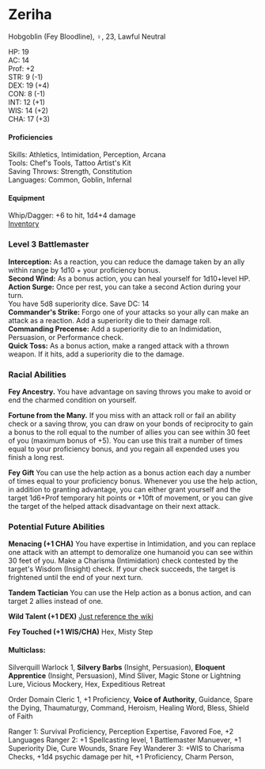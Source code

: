 # Zeriha
Hobgoblin (Fey Bloodline), ♀, 23, Lawful Neutral

HP: 19 \
AC: 14 \
Prof: +2 \
STR: 9  (-1) \
DEX: 19 (+4) \
CON: 8  (-1) \
INT: 12 (+1) \
WIS: 14 (+2) \
CHA: 17 (+3) 

#### Proficiencies
Skills: Athletics, Intimidation, Perception, Arcana \
Tools: Chef's Tools, Tattoo Artist's Kit \
Saving Throws: Strength, Constitution \
Languages: Common, Goblin, Infernal

#### Equipment
Whip/Dagger: +6 to hit, 1d4+4 damage \
[Inventory](https://docs.google.com/document/d/1XLIGR6VB5ECWMGGvx_LMWwDteXnhBnRwf7b_quBTXDE/edit?usp=sharing)

### Level 3 Battlemaster
**Interception:** As a reaction, you can reduce the damage taken by an ally within range by 1d10 + your proficiency bonus. \
**Second Wind:** As a bonus action, you can heal yourself for 1d10+level HP. \
**Action Surge:** Once per rest, you can take a second Action during your turn. \
You have 5d8 superiority dice. Save DC: 14 \
**Commander's Strike:** Forgo one of your attacks so your ally can make an attack as a reaction. Add a superiority die to their damage roll. \
**Commanding Precense:** Add a superiority die to an Indimidation, Persuasion, or Performance check. \
**Quick Toss:** As a bonus action, make a ranged attack with a thrown weapon. If it hits, add a superiority die to the damage.

### Racial Abilities
**Fey Ancestry.** You have advantage on saving throws you make to avoid or end the charmed condition on yourself. 

**Fortune from the Many.** If you miss with an attack roll or fail an ability check or a saving throw, you can draw on your bonds of reciprocity to gain a bonus to the roll equal to the number of allies you can see within 30 feet of you (maximum bonus of +5). You can use this trait a number of times equal to your proficiency bonus, and you regain all expended uses you finish a long rest. 

**Fey Gift** You can use the help action as a bonus action each day a number of times equal to your proficiency bonus. Whenever you use the help action, in addition to granting advantage, you can either grant yourself and the target 1d6+Prof temporary hit points or +10ft of movement, or you can give the target of the helped attack disadvantage on their next attack.

### Potential Future Abilities

**Menacing (+1 CHA)** You have expertise in Intimidation, and you can replace one attack with an attempt to demoralize one humanoid you can see within 30 feet of you. Make a Charisma (Intimidation) check contested by the target's Wisdom (Insight) check. If your check succeeds, the target is frightened until the end of your next turn. 

**Tandem Tactician** You can use the Help action as a bonus action, and can target 2 allies instead of one.

**Wild Talent (+1 DEX)** [Just reference the wiki](http://dnd5e.wikidot.com/feat:wild-talent)

**Fey Touched (+1 WIS/CHA)** Hex, Misty Step

#### Multiclass: 
Silverquill Warlock 1, **Silvery Barbs** (Insight, Persuasion), **Eloquent Apprentice** (Insight, Persuasion), Mind Sliver, Magic Stone or Lightning Lure, Vicious Mockery, Hex, Expeditious Retreat

Order Domain Cleric 1, +1 Proficiency, **Voice of Authority**, Guidance, Spare the Dying, Thaumaturgy, Command, Heroism, Healing Word, Bless, Shield of Faith

Ranger 1: Survival Proficiency, Perception Expertise, Favored Foe, +2 Languages
Ranger 2: +1 Spellcasting level, 1 Battlemaster Manuever, +1 Superiority Die, Cure Wounds, Snare
Fey Wanderer 3: +WIS to Charisma Checks, +1d4 psychic damage per hit, +1 Proficiency, Charm Person, 
